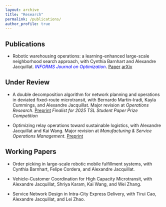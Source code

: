 ```yaml
---
layout: archive
title: "Research"
permalink: /publications/
author_profile: true
---
```


## Publications

- Robotic warehousing operations: a learning-enhanced large-scale neighborhood search approach, with Cynthia Barnhart and Alexandre Jacquillat. <span style="color:blue">_INFORMS Journal on Optimization_</span>. <a href="https://pubsonline.informs.org/doi/abs/10.1287/ijoo.2024.0033">Paper</a> <a href="https://arxiv.org/abs/2408.16890">arXiv</a> 

## Under Review

- A double decomposition algorithm for network planning and operations in deviated fixed-route microtransit, with Bernardo Martin-Iradi, Kayla Cummings, and Alexandre Jacquillat. Major revision at _Operations Research_. <a href="https://arxiv.org/pdf/2402.01265">Preprint</a>
*Finalist for 2025 TSL Student Paper Prize Competition*

- Optimizing relay operations toward sustainable logistics, with Alexandre Jacquillat and Kai Wang. Major revision at _Manufacturing & Service Operations Management_. <a href="https://papers.ssrn.com/sol3/papers.cfm?abstract_id=4241031">Preprint</a>

## Working Papers

- Order picking in large-scale robotic mobile fulfillment systems, with Cynthia Barnhart, Felipe Cordera, and Alexandre Jacquillat.
  
- Vehicle-Customer Coordination for High Capacity Microtransit, with Alexandre Jacquillat, Shriya Karam, Kai Wang, and Wei Zhang.

- Service Network Design in Intra-City Express Delivery, with Tirui Cao, Alexandre Jacquillat, and Lei Zhao.
